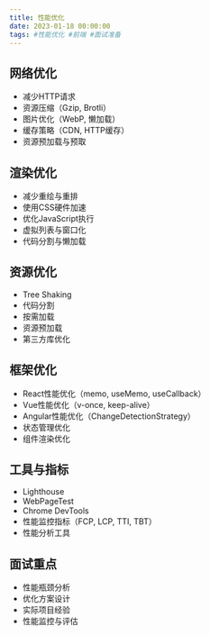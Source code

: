 ```yaml
---
title: 性能优化
date: 2023-01-18 00:00:00
tags: #性能优化 #前端 #面试准备
---
```


## 网络优化
- 减少HTTP请求
- 资源压缩（Gzip, Brotli）
- 图片优化（WebP, 懒加载）
- 缓存策略（CDN, HTTP缓存）
- 资源预加载与预取

## 渲染优化
- 减少重绘与重排
- 使用CSS硬件加速
- 优化JavaScript执行
- 虚拟列表与窗口化
- 代码分割与懒加载

## 资源优化
- Tree Shaking
- 代码分割
- 按需加载
- 资源预加载
- 第三方库优化

## 框架优化
- React性能优化（memo, useMemo, useCallback）
- Vue性能优化（v-once, keep-alive）
- Angular性能优化（ChangeDetectionStrategy）
- 状态管理优化
- 组件渲染优化

## 工具与指标
- Lighthouse
- WebPageTest
- Chrome DevTools
- 性能监控指标（FCP, LCP, TTI, TBT）
- 性能分析工具

## 面试重点
- 性能瓶颈分析
- 优化方案设计
- 实际项目经验
- 性能监控与评估
